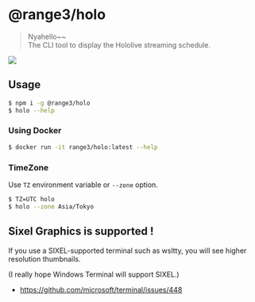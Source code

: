 # @range3/holo
> Nyahello~~  
> The CLI tool to display the Hololive streaming schedule.

![](https://i.gyazo.com/72a938fcb99f9d562edd388546d85989.png)

## Usage
```bash
$ npm i -g @range3/holo
$ holo --help
```

### Using Docker
```bash
$ docker run -it range3/holo:latest --help
```

### TimeZone
Use `TZ` environment variable or `--zone` option.
```bash
$ TZ=UTC holo
$ holo --zone Asia/Tokyo
```

## Sixel Graphics is supported !
If you use a SIXEL-supported terminal such as wsltty, you will see higher resolution thumbnails.

(I really hope Windows Terminal will support SIXEL.)
- https://github.com/microsoft/terminal/issues/448
